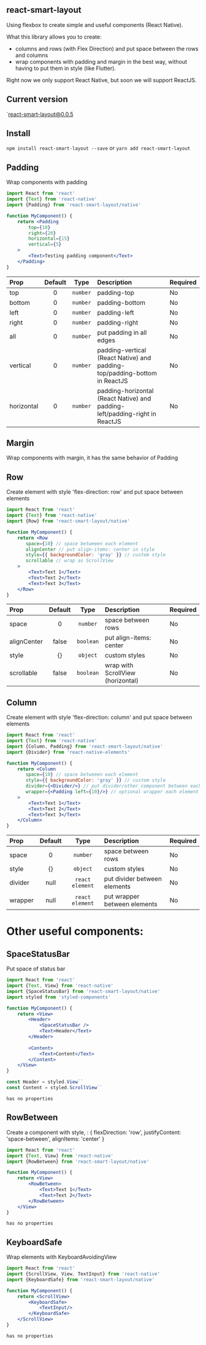 
## react-smart-layout

Using flexbox to create simple and useful components (React Native).

What this library allows you to create:

- columns and rows (with Flex Direction) and put space between the rows and columns
- wrap components with padding and margin in the best way, without having to put them in style (like Flutter).

Right now we only support React Native, but soon we will support ReactJS.

## Current version

`react-smart-layout@0.0.5

## Install

`npm install react-smart-layout --save`
or
`yarn add react-smart-layout`


## Padding

Wrap components with padding

```jsx
import React from 'react'
import {Text} from 'react-native'
import {Padding} from 'react-smart-layout/native'

function MyComponent() {
    return <Padding
        top={10}
        right={20}
        horizontal={15}
        vertical={5}
    >
        <Text>Testing padding component</Text>
    </Padding>
}


```

| Prop  | Default  | Type | Description | Required |
| :------------ |:---------------:| :---------------:| :-----| :-----|
| top | 0 | `number` | padding-top  | No
| bottom | 0 | `number` | padding-bottom  | No
| left | 0 | `number` | padding-left  | No
| right | 0 | `number` | padding-right  | No
| all | 0 | `number` | put padding in all edges  | No
| vertical | 0 | `number` | padding-vertical (React Native) and padding-top/padding-bottom in ReactJS| No
| horizontal | 0 | `number` | padding-horizontal (React Native) and padding-left/padding-right in ReactJS| No

## Margin

Wrap components with margin, it has the same behavior of Padding

## Row

Create element with style 'flex-direction: row' and put space between elements

```jsx
import React from 'react'
import {Text} from 'react-native'
import {Row} from 'react-smart-layout/native'

function MyComponent() {
    return <Row
       space={10} // space betweeen each element
       alignCenter // put align-items: center in style
       style={{ backgroundColor: 'gray' }} // custom style
       scrollable // wrap as ScrollView
    >
        <Text>Text 1</Text>
        <Text>Text 2</Text>
        <Text>Text 3</Text>
    </Row>
}


```

| Prop  | Default  | Type | Description | Required |
| :------------ |:---------------:| :---------------:| :-----| :-----|
| space | 0 | `number` | space between rows  | No
| alignCenter | false | `boolean` | put align-items: center  | No
| style | {} | `object` | custom styles  | No
| scrollable | false | `boolean` | wrap with ScrollView (horizontal)  | No

## Column

Create element with style 'flex-direction: column' and put space between elements

```jsx
import React from 'react'
import {Text} from 'react-native'
import {Column, Padding} from 'react-smart-layout/native'
import {Divider} from 'react-native-elements'

function MyComponent() {
    return <Column
       space={10} // space betweeen each element
       style={{ backgroundColor: 'gray' }} // custom style
       divider={<Divider/>} // put divider/other component between each element
       wrapper={<Padding left={10}/>} // optional wrapper each element
    >
        <Text>Text 1</Text>
        <Text>Text 2</Text>
        <Text>Text 3</Text>
    </Column>
}


```

| Prop  | Default  | Type | Description | Required |
| :------------ |:---------------:| :---------------:| :-----| :-----|
| space | 0 | `number` | space between rows  | No
| style | {} | `object` | custom styles  | No
| divider | null | `react element` | put divider between elements | No
| wrapper | null | `react element` | put wrapper between elements | No

# Other useful components:

## SpaceStatusBar

Put space of status bar

```jsx
import React from 'react'
import {Text, View} from 'react-native'
import {SpaceStatusBar} from 'react-smart-layout/native'
import styled from 'styled-components'

function MyComponent() {
    return <View>
        <Header>
            <SpaceStatusBar />
            <Text>Header</Text>
        </Header>
        
        <Content>
            <Text>Content</Text>
        </Content>
    </View>
}

const Header = styled.View``
const Content = styled.ScrollView``


```

`has no properties`

## RowBetween

Create a component with style, : 
{
    flexDirection: 'row',
    justifyContent: 'space-between',
    alignItems: 'center'
}


```jsx
import React from 'react'
import {Text, View} from 'react-native'
import {RowBetween} from 'react-smart-layout/native'

function MyComponent() {
    return <View>
        <RowBetween>
            <Text>Text 1</Text>
            <Text>Text 2</Text>
        </RowBetween>
    </View>
}

```

`has no properties`

## KeyboardSafe

Wrap elements with KeyboardAvoidingView

```jsx
import React from 'react'
import {ScrollView, View, TextInput} from 'react-native'
import {KeyboardSafe} from 'react-smart-layout/native'

function MyComponent() {
    return <ScrollView>
        <KeyboardSafe>
            <TextInput/>
        </KeyboardSafe>
    </ScrollView>
}

```

`has no properties`
